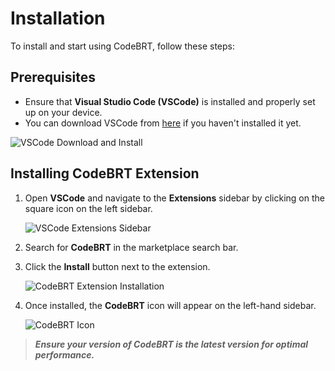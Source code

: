 # Installation

To install and start using CodeBRT, follow these steps:

## Prerequisites
- Ensure that **Visual Studio Code (VSCode)** is installed and properly set up on your device.
- You can download VSCode from [here](https://code.visualstudio.com/download) if you haven't installed it yet.

![VSCode Download and Install](./img/vscode-install.png)

## Installing CodeBRT Extension

1. Open **VSCode** and navigate to the **Extensions** sidebar by clicking on the square icon on the left sidebar.

   ![VSCode Extensions Sidebar](./img/vscode-sidebar.png)

2. Search for **CodeBRT** in the marketplace search bar.

3. Click the **Install** button next to the extension.

   ![CodeBRT Extension Installation](./img/extension-installation.png)

4. Once installed, the **CodeBRT** icon will appear on the left-hand sidebar.

   ![CodeBRT Icon](./img/codebrt-sidebar-icon.png)

> ***Ensure your version of CodeBRT is the latest version for optimal performance.***
